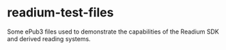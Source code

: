 readium-test-files
==================

Some ePub3 files used to demonstrate the capabilities of the Readium SDK and derived reading systems.
